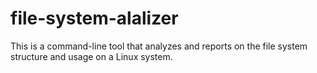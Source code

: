 # file-system-alalizer
This is a command-line tool that analyzes and reports on the file system structure and usage on a Linux system.
